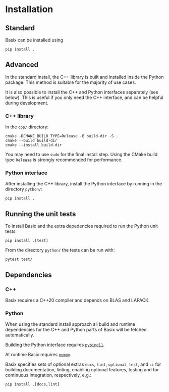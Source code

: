 # Installation

## Standard

Basix can be installed using

```console
pip install .
```

## Advanced

In the standard install, the C++ library is built and installed inside the
Python package.  This method is suitable for the majority of use cases.

It is also possible to install the C++ and Python interfaces separately
(see below). This is useful if you only need the C++ interface, and can
be helpful during development.

### C++ library

In the `cpp/` directory:

```console
cmake -DCMAKE_BUILD_TYPE=Release -B build-dir -S .
cmake --build build-dir
cmake --install build-dir
```

You may need to use `sudo` for the final install step. Using the CMake
build type `Release` is strongly recommended for performance.


### Python interface

After installing the C++ library, install the Python interface by running in
the directory `python/`:

```console
pip install .
```

## Running the unit tests

To install Basix and the extra depedencies required to run the Python unit tests:

```console
pip install .[test]
```

From the directory `python/` the tests can be run with:

```console
pytest test/
```

## Dependencies

### C++

Basix requires a C++20 compiler and depends on BLAS and LAPACK.

### Python

When using the standard install approach all build and runtime
dependencies for the C++ and Python parts of Basix will be fetched
automatically.

Building the Python interface requires
[`pybind11`](https://github.com/pybind/pybind11).

At runtime Basix requires [`numpy`](https://numpy.org).

Basix specifies sets of optional extras `docs`, `lint`, `optional`, `test`, and
`ci` for building documentation, linting, enabling optional features, testing
and for continuous integration, respectively, e.g.:

```console
pip install .[docs,lint]
```
